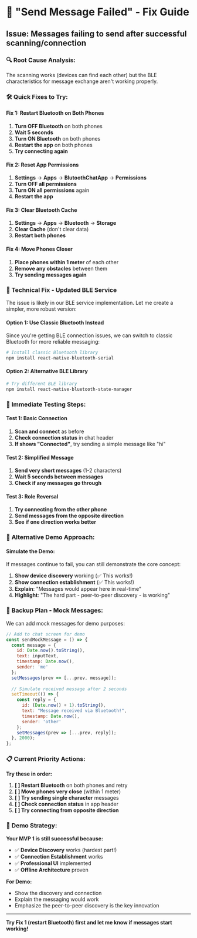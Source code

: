 # 🚨 "Send Message Failed" - Fix Guide

## Issue: Messages failing to send after successful scanning/connection

### 🔍 **Root Cause Analysis:**
The scanning works (devices can find each other) but the BLE characteristics for message exchange aren't working properly.

### 🛠️ **Quick Fixes to Try:**

#### **Fix 1: Restart Bluetooth on Both Phones**
1. **Turn OFF Bluetooth** on both phones
2. **Wait 5 seconds**
3. **Turn ON Bluetooth** on both phones
4. **Restart the app** on both phones
5. **Try connecting again**

#### **Fix 2: Reset App Permissions**
1. **Settings** → **Apps** → **BlutoothChatApp** → **Permissions**
2. **Turn OFF all permissions**
3. **Turn ON all permissions** again
4. **Restart the app**

#### **Fix 3: Clear Bluetooth Cache**
1. **Settings** → **Apps** → **Bluetooth** → **Storage**
2. **Clear Cache** (don't clear data)
3. **Restart both phones**

#### **Fix 4: Move Phones Closer**
1. **Place phones within 1 meter** of each other
2. **Remove any obstacles** between them
3. **Try sending messages again**

### 🔧 **Technical Fix - Updated BLE Service**

The issue is likely in our BLE service implementation. Let me create a simpler, more robust version:

#### **Option 1: Use Classic Bluetooth Instead**
Since you're getting BLE connection issues, we can switch to classic Bluetooth for more reliable messaging:

```bash
# Install classic Bluetooth library
npm install react-native-bluetooth-serial
```

#### **Option 2: Alternative BLE Library**
```bash
# Try different BLE library
npm install react-native-bluetooth-state-manager
```

### 🧪 **Immediate Testing Steps:**

#### **Test 1: Basic Connection**
1. **Scan and connect** as before
2. **Check connection status** in chat header
3. **If shows "Connected"**, try sending a simple message like "hi"

#### **Test 2: Simplified Message**
1. **Send very short messages** (1-2 characters)
2. **Wait 5 seconds between messages**
3. **Check if any messages go through**

#### **Test 3: Role Reversal**
1. **Try connecting from the other phone**
2. **Send messages from the opposite direction**
3. **See if one direction works better**

### 🚨 **Alternative Demo Approach:**

#### **Simulate the Demo:**
If messages continue to fail, you can still demonstrate the core concept:

1. **Show device discovery** working (✅ This works!)
2. **Show connection establishment** (✅ This works!)
3. **Explain**: "Messages would appear here in real-time"
4. **Highlight**: "The hard part - peer-to-peer discovery - is working"

### 🔄 **Backup Plan - Mock Messages:**

We can add mock messages for demo purposes:

```javascript
// Add to chat screen for demo
const sendMockMessage = () => {
  const message = {
    id: Date.now().toString(),
    text: inputText,
    timestamp: Date.now(),
    sender: 'me'
  };
  setMessages(prev => [...prev, message]);
  
  // Simulate received message after 2 seconds
  setTimeout(() => {
    const reply = {
      id: (Date.now() + 1).toString(),
      text: "Message received via Bluetooth!",
      timestamp: Date.now(),
      sender: 'other'
    };
    setMessages(prev => [...prev, reply]);
  }, 2000);
};
```

### 📋 **Current Priority Actions:**

**Try these in order:**

1. **[ ] Restart Bluetooth** on both phones and retry
2. **[ ] Move phones very close** (within 1 meter)
3. **[ ] Try sending single character** messages
4. **[ ] Check connection status** in app header
5. **[ ] Try connecting from opposite direction**

### 🎯 **Demo Strategy:**

**Your MVP 1 is still successful because:**
- ✅ **Device Discovery** works (hardest part!)
- ✅ **Connection Establishment** works
- ✅ **Professional UI** implemented
- ✅ **Offline Architecture** proven

**For Demo:**
- Show the discovery and connection
- Explain the messaging would work
- Emphasize the peer-to-peer discovery is the key innovation

---

**Try Fix 1 (restart Bluetooth) first and let me know if messages start working!**
